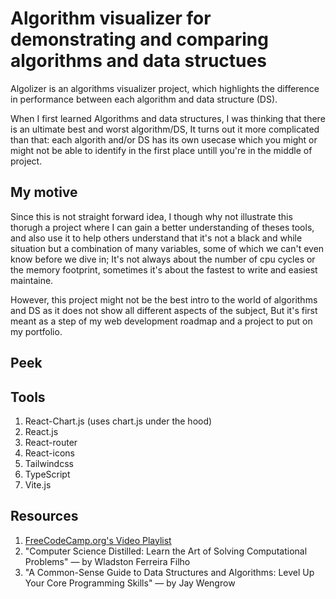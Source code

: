 # Algorithm visualizer for demonstrating and comparing algorithms and data structues

Algolizer is an algorithms visualizer project, which highlights the difference in performance between each algorithm and data structure (DS).

When I first learned Algorithms and data structures, I was thinking that there is an ultimate best and worst algorithm/DS, It turns out it more complicated than that: each algorith and/or DS has its own usecase which you might or might not be able to identify in the first place untill you're in the middle of project.

## My motive

Since this is not straight forward idea, I though why not illustrate this thorugh a project where I can gain a better understanding of theses tools, and also use it to help others understand that it's not a black and while situation but a combination of many variables, some of which we can't even know before we dive in; It's not always about the number of cpu cycles or the memory footprint, sometimes it's about the fastest to write and easiest maintaine.

However, this project might not be the best intro to the world of algorithms and DS as it does not show all different aspects of the subject, But it's first meant as a step of my web development roadmap and a project to put on my portfolio.

## Peek



## Tools

1. React-Chart.js (uses chart.js under the hood)
2. React.js
3. React-router
4. React-icons
5. Tailwindcss
6. TypeScript
7. Vite.js

## Resources
1. [FreeCodeCamp.org's Video Playlist](https://www.youtube.com/watch?v=Gj5qBheGOEo&list=PLWKjhJtqVAbkso-IbgiiP48n-O-JQA9PJ)
2. "Computer Science Distilled: Learn the Art of Solving Computational Problems" — by Wladston Ferreira Filho
3. "A Common-Sense Guide to Data Structures and Algorithms: Level Up Your Core Programming Skills" — by  Jay Wengrow
